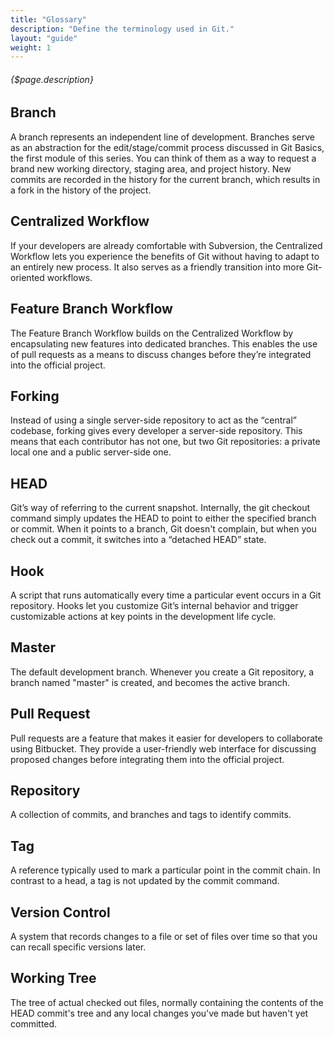 ```yaml
---
title: "Glossary"
description: "Define the terminology used in Git."
layout: "guide"
weight: 1
---
```


###### {$page.description}

<article id="1">

## Branch

A branch represents an independent line of development. Branches serve as an abstraction for the edit/stage/commit process discussed in Git Basics, the first module of this series. You can think of them as a way to request a brand new working directory, staging area, and project history. New commits are recorded in the history for the current branch, which results in a fork in the history of the project.

</article>

<article id="2">

## Centralized Workflow

If your developers are already comfortable with Subversion, the Centralized Workflow lets you experience the benefits of Git without having to adapt to an entirely new process. It also serves as a friendly transition into more Git-oriented workflows.

</article>

<article id="3">

## Feature Branch Workflow

The Feature Branch Workflow builds on the Centralized Workflow by encapsulating new features into dedicated branches. This enables the use of pull requests as a means to discuss changes before they’re integrated into the official project.

</article>

<article id="4">

## Forking

Instead of using a single server-side repository to act as the “central” codebase, forking gives every developer a server-side repository. This means that each contributor has not one, but two Git repositories: a private local one and a public server-side one.

</article>

<article id="5">

## HEAD

Git’s way of referring to the current snapshot. Internally, the git checkout command simply updates the HEAD to point to either the specified branch or commit. When it points to a branch, Git doesn't complain, but when you check out a commit, it switches into a “detached HEAD” state.

</article>

<article id="6">

## Hook

A script that runs automatically every time a particular event occurs in a Git repository. Hooks let you customize Git’s internal behavior and trigger customizable actions at key points in the development life cycle.

</article>

<article id="7">

## Master

The default development branch. Whenever you create a Git repository, a branch named "master" is created, and becomes the active branch.

</article>

<article id="8">

## Pull Request

Pull requests are a feature that makes it easier for developers to collaborate using Bitbucket. They provide a user-friendly web interface for discussing proposed changes before integrating them into the official project.

</article>

<article id="9">

## Repository

A collection of commits, and branches and tags to identify commits.

</article>

<article id="10">

## Tag

A reference typically used to mark a particular point in the commit chain. In contrast to a head, a tag is not updated by the commit command.

</article>

<article id="11">

## Version Control

A system that records changes to a file or set of files over time so that you can recall specific versions later.

</article>

<article id="12">

## Working Tree

The tree of actual checked out files, normally containing the contents of the HEAD commit's tree and any local changes you've made but haven't yet committed.

</article>